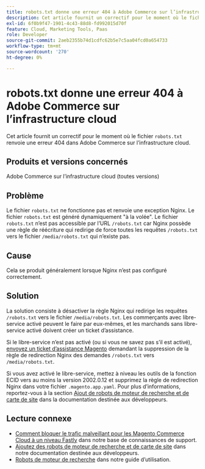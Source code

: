 ```yaml
---
title: robots.txt donne une erreur 404 à Adobe Commerce sur l’infrastructure cloud
description: Cet article fournit un correctif pour le moment où le fichier &grave;robots.txt&grave; renvoie une erreur 404 dans Adobe Commerce sur l’infrastructure cloud.
exl-id: 6f0b9f47-1901-4c43-88d8-fd992015d70f
feature: Cloud, Marketing Tools, Paas
role: Developer
source-git-commit: 2aeb2355b74d1cdfc62b5e7c5aa04fcd0a654733
workflow-type: tm+mt
source-wordcount: '270'
ht-degree: 0%

---
```


# robots.txt donne une erreur 404 à Adobe Commerce sur l’infrastructure cloud

Cet article fournit un correctif pour le moment où le fichier `robots.txt` renvoie une erreur 404 dans Adobe Commerce sur l’infrastructure cloud.

## Produits et versions concernés

Adobe Commerce sur l’infrastructure cloud (toutes versions)

## Problème

Le fichier `robots.txt` ne fonctionne pas et renvoie une exception Nginx. Le fichier `robots.txt` est généré dynamiquement &quot;à la volée&quot;. Le fichier `robots.txt` n’est pas accessible par l’URL `/robots.txt` car Nginx possède une règle de réécriture qui redirige de force toutes les requêtes `/robots.txt` vers le fichier `/media/robots.txt` qui n’existe pas.

## Cause

Cela se produit généralement lorsque Nginx n’est pas configuré correctement.

## Solution

La solution consiste à désactiver la règle Nginx qui redirige les requêtes `/robots.txt` vers le fichier `/media/robots.txt`. Les commerçants avec libre-service activé peuvent le faire par eux-mêmes, et les marchands sans libre-service activé doivent créer un ticket d’assistance.

Si le libre-service n’est pas activé (ou si vous ne savez pas s’il est activé), [envoyez un ticket d’assistance Magento](/help/help-center-guide/help-center/magento-help-center-user-guide.md#submit-ticket) demandant la suppression de la règle de redirection Nginx des demandes `/robots.txt` vers `/media/robots.txt`.

Si vous avez activé le libre-service, mettez à niveau les outils de la fonction ECID vers au moins la version 2002.0.12 et supprimez la règle de redirection Nginx dans votre fichier `.magento.app.yaml`. Pour plus d’informations, reportez-vous à la section [Ajout de robots de moteur de recherche et de carte de site](https://experienceleague.adobe.com/docs/commerce-cloud-service/user-guide/configure-store/robots-sitemap.html?lang=fr) dans la documentation destinée aux développeurs.

## Lecture connexe

* [Comment bloquer le trafic malveillant pour les Magento Commerce Cloud à un niveau Fastly](/help/how-to/general/block-malicious-traffic-for-magento-commerce-on-fastly-level.md) dans notre base de connaissances de support.
* [Ajoutez des robots de moteur de recherche et de carte de site](https://experienceleague.adobe.com/fr/docs/commerce-cloud-service/user-guide/configure-store/robots-sitemap) dans notre documentation destinée aux développeurs.
* [Robots de moteur de recherche](https://experienceleague.adobe.com/docs/commerce-admin/marketing/seo/seo-overview.html?lang=fr#search-engine-robots) dans notre guide d’utilisation.
